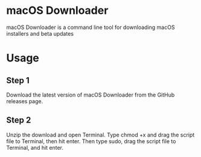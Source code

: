 # macOS Downloader
macOS Downloader is a command line tool for downloading macOS installers and beta updates

# Usage

## Step 1

Download the latest version of macOS Downloader from the GitHub releases page.

## Step 2

Unzip the download and open Terminal. Type chmod +x and drag the script file to Terminal, then hit enter. Then type sudo, drag the script file to Terminal, and hit enter.